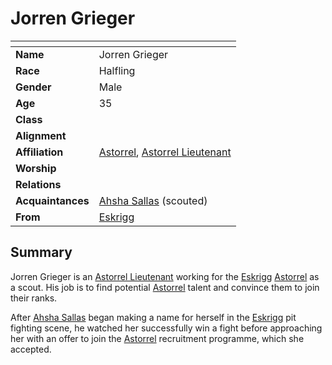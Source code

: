 # Jorren Grieger

| []() | |
| --- | --- |
| **Name** | Jorren Grieger |
| **Race** | Halfling |
| **Gender** | Male |
| **Age** | 35 |
| **Class** | |
| **Alignment** | |
| **Affiliation** | [Astorrel](../civilisations/kingdom-of-astor/organisations/astorrel/README.md), [Astorrel Lieutenant](../civilisations/kingdom-of-astor/organisations/astorrel/ranks/5-lieutenant.md) |
| **Worship** | |
| **Relations** | |
| **Acquaintances** | [Ahsha Sallas](ahsha-sallas.md) (scouted) |
| **From** | [Eskrigg](../civilisations/kingdom-of-astor/settlements/eskrigg.md) |

## Summary

Jorren Grieger is an [Astorrel Lieutenant](../civilisations/kingdom-of-astor/organisations/astorrel/ranks/5-lieutenant.md) working for the [Eskrigg](../civilisations/kingdom-of-astor/settlements/eskrigg.md) [Astorrel](../civilisations/kingdom-of-astor/organisations/astorrel/README.md) as a scout. His job is to find potential [Astorrel](../civilisations/kingdom-of-astor/organisations/astorrel/README.md) talent and convince them to join their ranks.

After [Ahsha Sallas](ahsha-sallas.md) began making a name for herself in the [Eskrigg](../civilisations/kingdom-of-astor/settlements/eskrigg.md) pit fighting scene, he watched her successfully win a fight before approaching her with an offer to join the [Astorrel](../civilisations/kingdom-of-astor/organisations/astorrel/README.md) recruitment programme, which she accepted.

